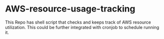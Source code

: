 # AWS-resource-usage-tracking
This Repo has shell script that checks and keeps track of AWS resource utilization. This could be further integrated with cronjob to schedule running it.
